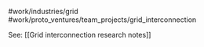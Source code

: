 #work/industries/grid #work/proto_ventures/team_projects/grid_interconnection 

See: [[Grid interconnection research notes]]